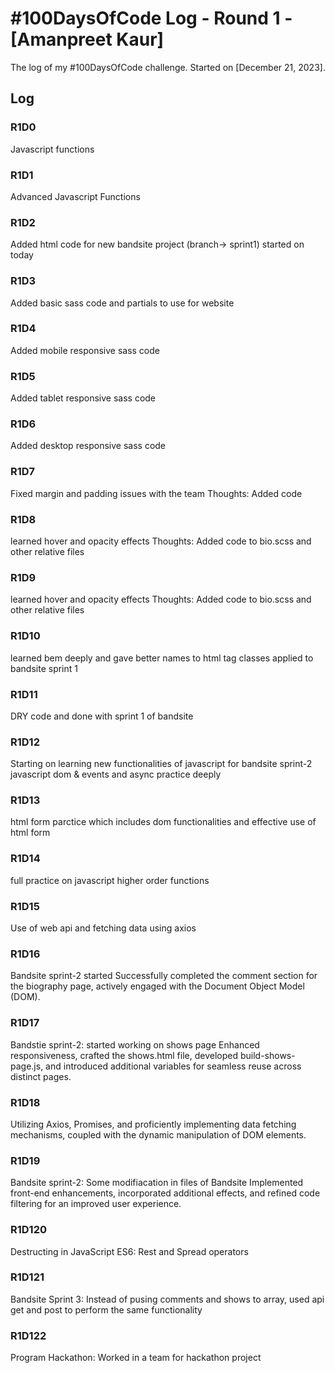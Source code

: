 # #100DaysOfCode Log - Round 1 - [Amanpreet Kaur]

The log of my #100DaysOfCode challenge. Started on [December 21, 2023].

## Log

### R1D0
Javascript functions

### R1D1
Advanced Javascript Functions

### R1D2
Added html code for new bandsite project (branch-> sprint1) started on today

### R1D3
Added basic sass code and partials to use for website

### R1D4
Added mobile responsive sass code

### R1D5
Added tablet responsive sass code

### R1D6
Added desktop responsive sass code

### R1D7
Fixed margin and padding issues with the team Thoughts: Added code 

### R1D8
learned hover and opacity effects Thoughts: Added code to bio.scss and other relative files

### R1D9
learned hover and opacity effects Thoughts: Added code to bio.scss and other relative files

### R1D10
learned bem deeply and gave better names to html tag classes applied to bandsite sprint 1

### R1D11
DRY code and done with sprint 1 of bandsite

### R1D12
Starting on learning new functionalities of javascript for bandsite sprint-2
javascript dom & events and async practice deeply

### R1D13
html form parctice which includes dom functionalities and effective use of html form

### R1D14
full practice on javascript higher order functions

### R1D15
Use of web api and fetching data using axios

### R1D16
Bandsite sprint-2 started
Successfully completed the comment section for the biography page, actively engaged with the Document Object Model (DOM).

### R1D17
Bandstie sprint-2: started working on shows page
Enhanced responsiveness, crafted the shows.html file, developed build-shows-page.js, and introduced additional variables for seamless reuse across distinct pages.

### R1D18
Utilizing Axios, Promises, and proficiently implementing data fetching mechanisms, coupled with the dynamic manipulation of DOM elements.

### R1D19
Bandsite sprint-2: Some modifiacation in files of Bandsite
Implemented front-end enhancements, incorporated additional effects, and refined code filtering for an improved user experience.

### R1D120
Destructing in JavaScript ES6: Rest and Spread operators

### R1D121
Bandsite Sprint 3: Instead of pusing comments and shows to array, used api get and post to perform the same functionality

### R1D122
Program Hackathon: Worked in a team for hackathon project

